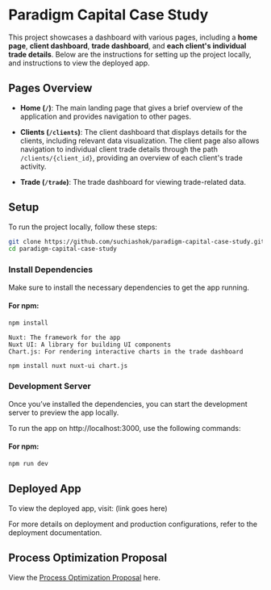 # Paradigm Capital Case Study

This project showcases a dashboard with various pages, including a **home page**, **client dashboard**, **trade dashboard**, and **each client's individual trade details**. Below are the instructions for setting up the project locally, and instructions to view the deployed app.

## Pages Overview

- **Home (`/`)**: The main landing page that gives a brief overview of the application and provides navigation to other pages.
- **Clients (`/clients`)**: The client dashboard that displays details for the clients, including relevant data visualization. The client page also allows navigation to individual client trade details through the path `/clients/{client_id}`, providing an overview of each client's trade activity.

- **Trade (`/trade`)**: The trade dashboard for viewing trade-related data.

## Setup

To run the project locally, follow these steps:

```bash
git clone https://github.com/suchiashok/paradigm-capital-case-study.git
cd paradigm-capital-case-study
```

### Install Dependencies

Make sure to install the necessary dependencies to get the app running.

#### For npm:

```bash
npm install
```

    Nuxt: The framework for the app
    Nuxt UI: A library for building UI components
    Chart.js: For rendering interactive charts in the trade dashboard

```bash
npm install nuxt nuxt-ui chart.js
```

### Development Server

Once you’ve installed the dependencies, you can start the development server to preview the app locally.

To run the app on http://localhost:3000, use the following commands:

#### For npm:

```bash
npm run dev
```

## Deployed App

To view the deployed app, visit:
(link goes here)

For more details on deployment and production configurations, refer to the deployment documentation.

## Process Optimization Proposal

View the [Process Optimization Proposal](docs/Process%20Optimization%20Proposal.pdf) here.


